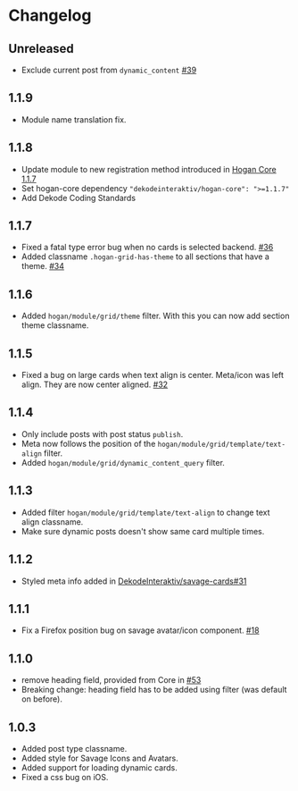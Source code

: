 # Changelog

## Unreleased
- Exclude current post from `dynamic_content` [#39](https://github.com/DekodeInteraktiv/hogan-grid/pull/39)

## 1.1.9
- Module name translation fix.

## 1.1.8
- Update module to new registration method introduced in [Hogan Core 1.1.7](https://github.com/DekodeInteraktiv/hogan-core/releases/tag/1.1.7)
- Set hogan-core dependency `"dekodeinteraktiv/hogan-core": ">=1.1.7"`
- Add Dekode Coding Standards

## 1.1.7
- Fixed a fatal type error bug when no cards is selected backend. [#36](https://github.com/DekodeInteraktiv/hogan-grid/issues/36)
- Added classname `.hogan-grid-has-theme` to all sections that have a theme. [#34](https://github.com/DekodeInteraktiv/hogan-grid/issues/34)

## 1.1.6
- Added `hogan/module/grid/theme` filter. With this you can now add section theme classname.

## 1.1.5
- Fixed a bug on large cards when text align is center. Meta/icon was left align. They are now center aligned. [#32](https://github.com/DekodeInteraktiv/hogan-grid/issues/32)

## 1.1.4
- Only include posts with post status `publish`.
- Meta now follows the position of the `hogan/module/grid/template/text-align` filter.
- Added `hogan/module/grid/dynamic_content_query` filter.

## 1.1.3
- Added filter `hogan/module/grid/template/text-align` to change text align classname.
- Make sure dynamic posts doesn't show same card multiple times.

## 1.1.2
- Styled meta info added in [DekodeInteraktiv/savage-cards#31](https://github.com/DekodeInteraktiv/savage-cards/pull/31)

## 1.1.1
- Fix a Firefox position bug on savage avatar/icon component. [#18](https://github.com/DekodeInteraktiv/hogan-grid/issues/18)

## 1.1.0
- remove heading field, provided from Core in [#53](https://github.com/DekodeInteraktiv/hogan-core/pull/53)
- Breaking change: heading field has to be added using filter (was default on before).

## 1.0.3
- Added post type classname.
- Added style for Savage Icons and Avatars.
- Added support for loading dynamic cards.
- Fixed a css bug on iOS.
